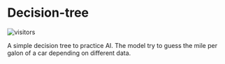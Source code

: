 # Decision-tree

![visitors](https://visitor-badge.glitch.me/badge?page_id=page.id)

A simple decision tree to practice AI. The model try to guess the mile per galon of a car depending on different data.
